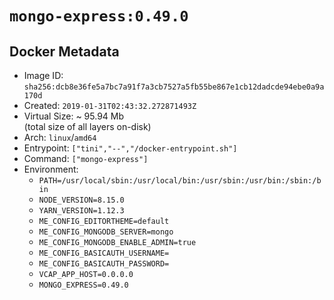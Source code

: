 # `mongo-express:0.49.0`

## Docker Metadata

- Image ID: `sha256:dcb8e36fe5a7bc7a91f7a3cb7527a5fb55be867e1cb12dadcde94ebe0a9a170d`
- Created: `2019-01-31T02:43:32.272871493Z`
- Virtual Size: ~ 95.94 Mb  
  (total size of all layers on-disk)
- Arch: `linux`/`amd64`
- Entrypoint: `["tini","--","/docker-entrypoint.sh"]`
- Command: `["mongo-express"]`
- Environment:
  - `PATH=/usr/local/sbin:/usr/local/bin:/usr/sbin:/usr/bin:/sbin:/bin`
  - `NODE_VERSION=8.15.0`
  - `YARN_VERSION=1.12.3`
  - `ME_CONFIG_EDITORTHEME=default`
  - `ME_CONFIG_MONGODB_SERVER=mongo`
  - `ME_CONFIG_MONGODB_ENABLE_ADMIN=true`
  - `ME_CONFIG_BASICAUTH_USERNAME=`
  - `ME_CONFIG_BASICAUTH_PASSWORD=`
  - `VCAP_APP_HOST=0.0.0.0`
  - `MONGO_EXPRESS=0.49.0`
